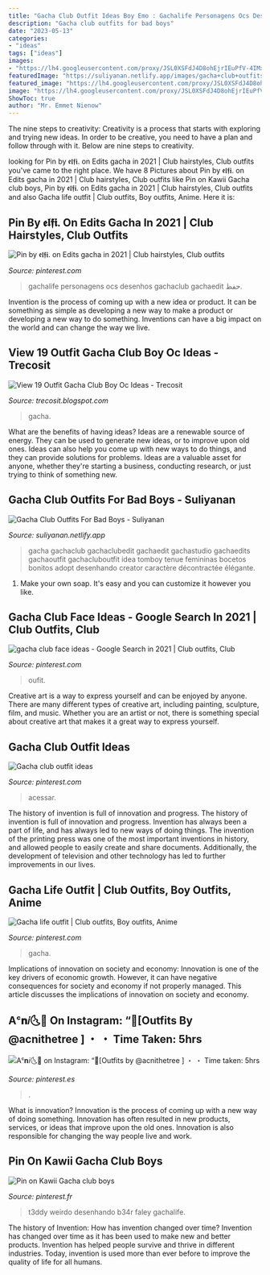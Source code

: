 ```yaml
---
title: "Gacha Club Outfit Ideas Boy Emo : Gachalife Personagens Ocs Desenhos Gachaclub Gachaedit حفظ"
description: "Gacha club outfits for bad boys"
date: "2023-05-13"
categories:
- "ideas"
tags: ["ideas"]
images:
- "https://lh4.googleusercontent.com/proxy/JSL0XSFdJ4D8ohEjrIEuPfV-4IMx1HR02u8M3WFfRIgIp-YkrWxv8KSRnYsiDJlP0_VSJ0fGl0Q78ert5WUcqpdbw8wTn6jHjgCxlv4Jods5cg=w1200-h630-p-k-no-nu"
featuredImage: "https://suliyanan.netlify.app/images/gacha+club+outfits+for+bad+boys-4.jpg"
featured_image: "https://lh4.googleusercontent.com/proxy/JSL0XSFdJ4D8ohEjrIEuPfV-4IMx1HR02u8M3WFfRIgIp-YkrWxv8KSRnYsiDJlP0_VSJ0fGl0Q78ert5WUcqpdbw8wTn6jHjgCxlv4Jods5cg=w1200-h630-p-k-no-nu"
image: "https://lh4.googleusercontent.com/proxy/JSL0XSFdJ4D8ohEjrIEuPfV-4IMx1HR02u8M3WFfRIgIp-YkrWxv8KSRnYsiDJlP0_VSJ0fGl0Q78ert5WUcqpdbw8wTn6jHjgCxlv4Jods5cg=w1200-h630-p-k-no-nu"
ShowToc: true
author: "Mr. Emmet Nienow"
---
```



The nine steps to creativity:
Creativity is a process that starts with exploring and trying new ideas. In order to be creative, you need to have a plan and follow through with it. Below are nine steps to creativity.

	

		
looking for Pin by 𝖊𝖑𝖋𝖎. on Edits gacha in 2021 | Club hairstyles, Club outfits you've came to the right place. We have 8 Pictures about Pin by 𝖊𝖑𝖋𝖎. on Edits gacha in 2021 | Club hairstyles, Club outfits like Pin on Kawii Gacha club boys, Pin by 𝖊𝖑𝖋𝖎. on Edits gacha in 2021 | Club hairstyles, Club outfits and also Gacha life outfit | Club outfits, Boy outfits, Anime. Here it is:
		
    
## Pin By 𝖊𝖑𝖋𝖎. On Edits Gacha In 2021 | Club Hairstyles, Club Outfits

<img loading=lazy src="https://i.pinimg.com/736x/02/f7/5b/02f75b0de77c9ae0722645879ff86406.jpg" onerror="this.onerror=null;this.src='https://tse2.mm.bing.net/th?id=OIP.MaLEm3l4DIA0DRZPcmnbLAHaHY&amp;pid=15.1';" alt="Pin by 𝖊𝖑𝖋𝖎. on Edits gacha in 2021 | Club hairstyles, Club outfits">

_Source: pinterest.com_

>gachalife personagens ocs desenhos gachaclub gachaedit حفظ. 

	

Invention is the process of coming up with a new idea or product. It can be something as simple as developing a new way to make a product or developing a new way to do something. Inventions can have a big impact on the world and can change the way we live.

    
## View 19 Outfit Gacha Club Boy Oc Ideas - Trecosit

<img loading=lazy src="https://lh4.googleusercontent.com/proxy/JSL0XSFdJ4D8ohEjrIEuPfV-4IMx1HR02u8M3WFfRIgIp-YkrWxv8KSRnYsiDJlP0_VSJ0fGl0Q78ert5WUcqpdbw8wTn6jHjgCxlv4Jods5cg=w1200-h630-p-k-no-nu" onerror="this.onerror=null;this.src='https://tse2.mm.bing.net/th?id=OIP.b4Zp4pNImJP6OW1Bs-2XBAHaD4&amp;pid=15.1';" alt="View 19 Outfit Gacha Club Boy Oc Ideas - Trecosit">

_Source: trecosit.blogspot.com_

>gacha. 

	

What are the benefits of having ideas?
Ideas are a renewable source of energy. They can be used to generate new ideas, or to improve upon old ones. Ideas can also help you come up with new ways to do things, and they can provide solutions for problems. Ideas are a valuable asset for anyone, whether they're starting a business, conducting research, or just trying to think of something new.

    
## Gacha Club Outfits For Bad Boys - Suliyanan

<img loading=lazy src="https://suliyanan.netlify.app/images/gacha+club+outfits+for+bad+boys-4.jpg" onerror="this.onerror=null;this.src='https://tse2.mm.bing.net/th?id=OIP.9ZaLxbiSWlvyRwx7HlNKmgHaHW&amp;pid=15.1';" alt="Gacha Club Outfits For Bad Boys - Suliyanan">

_Source: suliyanan.netlify.app_

>gacha gachaclub gachaclubedit gachaedit gachastudio gachaedits gachaoutfit gachacluboutfit idea tomboy tenue femininas bocetos bonitos adopt desenhando creator caractère décontractée élégante. 

	

1. Make your own soap. It's easy and you can customize it however you like.

    
## Gacha Club Face Ideas - Google Search In 2021 | Club Outfits, Club

<img loading=lazy src="https://i.pinimg.com/736x/dd/a0/7b/dda07b940634a1b92a49b00cecaa7200.jpg" onerror="this.onerror=null;this.src='https://tse4.mm.bing.net/th?id=OIP.jtTDFwl0uuj2hVAJ1ZnRaAAAAA&amp;pid=15.1';" alt="gacha club face ideas - Google Search in 2021 | Club outfits, Club">

_Source: pinterest.com_

>oufit. 

	

Creative art is a way to express yourself and can be enjoyed by anyone. There are many different types of creative art, including painting, sculpture, film, and music. Whether you are an artist or not, there is something special about creative art that makes it a great way to express yourself.

    
## Gacha Club Outfit Ideas

<img loading=lazy src="https://i.pinimg.com/736x/43/0c/bf/430cbf635ef3f9cb01fd6dade3313538.jpg" onerror="this.onerror=null;this.src='https://tse1.mm.bing.net/th?id=OIP.ATEpWDXebAgfuYAqV0_w_wHaFU&amp;pid=15.1';" alt="Gacha club outfit ideas">

_Source: pinterest.com_

>acessar. 

	

The history of invention is full of innovation and progress.
The history of invention is full of innovation and progress. Invention has always been a part of life, and has always led to new ways of doing things. The invention of the printing press was one of the most important inventions in history, and allowed people to easily create and share documents. Additionally, the development of television and other technology has led to further improvements in our lives.

    
## Gacha Life Outfit | Club Outfits, Boy Outfits, Anime

<img loading=lazy src="https://i.pinimg.com/736x/45/7e/34/457e34ee4d72f7b97608952dea6bd7d9.jpg" onerror="this.onerror=null;this.src='https://tse3.mm.bing.net/th?id=OIP.KJcCE-u1wTLDWfATvEXmVgHaEp&amp;pid=15.1';" alt="Gacha life outfit | Club outfits, Boy outfits, Anime">

_Source: pinterest.com_

>gacha. 

	

Implications of innovation on society and economy:
Innovation is one of the key drivers of economic growth. However, it can have negative consequences for society and economy if not properly managed. This article discusses the implications of innovation on society and economy.

    
## Aᶜ𝐧𝑖🌜🌸 On Instagram: “🍋[Outfits By @acnithetree ] ・ ・ Time Taken: 5hrs

<img loading=lazy src="https://i.pinimg.com/736x/0a/5c/42/0a5c42dad3eddf18826a9d1a7698373a.jpg" onerror="this.onerror=null;this.src='https://tse4.mm.bing.net/th?id=OIP.suJ7aRsBDFMf-E8Bc0SG9gHaHa&amp;pid=15.1';" alt="Aᶜ𝐧𝑖🌜🌸 on Instagram: “🍋[Outfits by @acnithetree ] ・ ・ Time taken: 5hrs">

_Source: pinterest.es_

>. 

	

What is innovation?
Innovation is the process of coming up with a new way of doing something. Innovation has often resulted in new products, services, or ideas that improve upon the old ones. Innovation is also responsible for changing the way people live and work.

    
## Pin On Kawii Gacha Club Boys

<img loading=lazy src="https://i.pinimg.com/736x/2e/31/a0/2e31a09c236145a87458fd3a0688e5ba.jpg" onerror="this.onerror=null;this.src='https://tse2.mm.bing.net/th?id=OIP.JkMpJAYgivFcw_w0-dwTQgHaIc&amp;pid=15.1';" alt="Pin on Kawii Gacha club boys">

_Source: pinterest.fr_

>t3ddy weirdo desenhando b34r faley gachalife. 

	

The history of Invention: How has invention changed over time?
Invention has changed over time as it has been used to make new and better products. Invention has helped people survive and thrive in different industries. Today, invention is used more than ever before to improve the quality of life for all humans.

